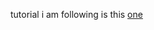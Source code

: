 tutorial i am following is this [one](https://www.youtube.com/watch?v=AY9MnQ4x3zk&list=WL&index=1&t=3535s)